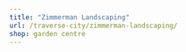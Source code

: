 ```yaml
---
title: "Zimmerman Landscaping"
url: /traverse-city/zimmerman-landscaping/
shop: garden centre
---
```

